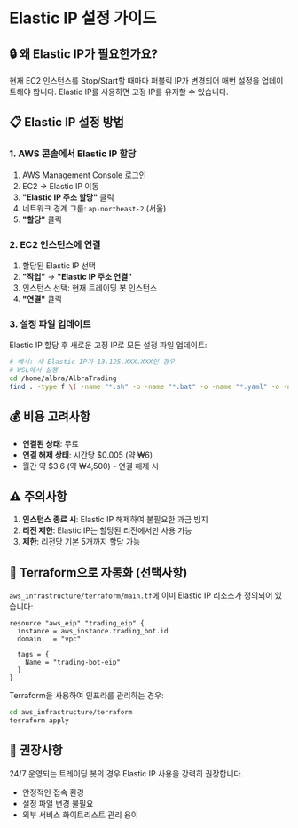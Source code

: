 # Elastic IP 설정 가이드

## 🔒 왜 Elastic IP가 필요한가요?

현재 EC2 인스턴스를 Stop/Start할 때마다 퍼블릭 IP가 변경되어 매번 설정을 업데이트해야 합니다.
Elastic IP를 사용하면 고정 IP를 유지할 수 있습니다.

## 📋 Elastic IP 설정 방법

### 1. AWS 콘솔에서 Elastic IP 할당

1. AWS Management Console 로그인
2. EC2 → Elastic IP 이동
3. **"Elastic IP 주소 할당"** 클릭
4. 네트워크 경계 그룹: `ap-northeast-2` (서울)
5. **"할당"** 클릭

### 2. EC2 인스턴스에 연결

1. 할당된 Elastic IP 선택
2. **"작업"** → **"Elastic IP 주소 연결"**
3. 인스턴스 선택: 현재 트레이딩 봇 인스턴스
4. **"연결"** 클릭

### 3. 설정 파일 업데이트

Elastic IP 할당 후 새로운 고정 IP로 모든 설정 파일 업데이트:

```bash
# 예시: 새 Elastic IP가 13.125.XXX.XXX인 경우
# WSL에서 실행
cd /home/albra/AlbraTrading
find . -type f \( -name "*.sh" -o -name "*.bat" -o -name "*.yaml" -o -name "*.md" \) -exec grep -l "43.200.179.200" {} \; | xargs sed -i 's/43.200.179.200/13.125.XXX.XXX/g'
```

## 💰 비용 고려사항

- **연결된 상태**: 무료
- **연결 해제 상태**: 시간당 $0.005 (약 ₩6)
- 월간 약 $3.6 (약 ₩4,500) - 연결 해제 시

## ⚠️ 주의사항

1. **인스턴스 종료 시**: Elastic IP 해제하여 불필요한 과금 방지
2. **리전 제한**: Elastic IP는 할당된 리전에서만 사용 가능
3. **제한**: 리전당 기본 5개까지 할당 가능

## 🔧 Terraform으로 자동화 (선택사항)

`aws_infrastructure/terraform/main.tf`에 이미 Elastic IP 리소스가 정의되어 있습니다:

```hcl
resource "aws_eip" "trading_eip" {
  instance = aws_instance.trading_bot.id
  domain   = "vpc"
  
  tags = {
    Name = "trading-bot-eip"
  }
}
```

Terraform을 사용하여 인프라를 관리하는 경우:
```bash
cd aws_infrastructure/terraform
terraform apply
```

## 📌 권장사항

24/7 운영되는 트레이딩 봇의 경우 Elastic IP 사용을 강력히 권장합니다.
- 안정적인 접속 환경
- 설정 파일 변경 불필요
- 외부 서비스 화이트리스트 관리 용이